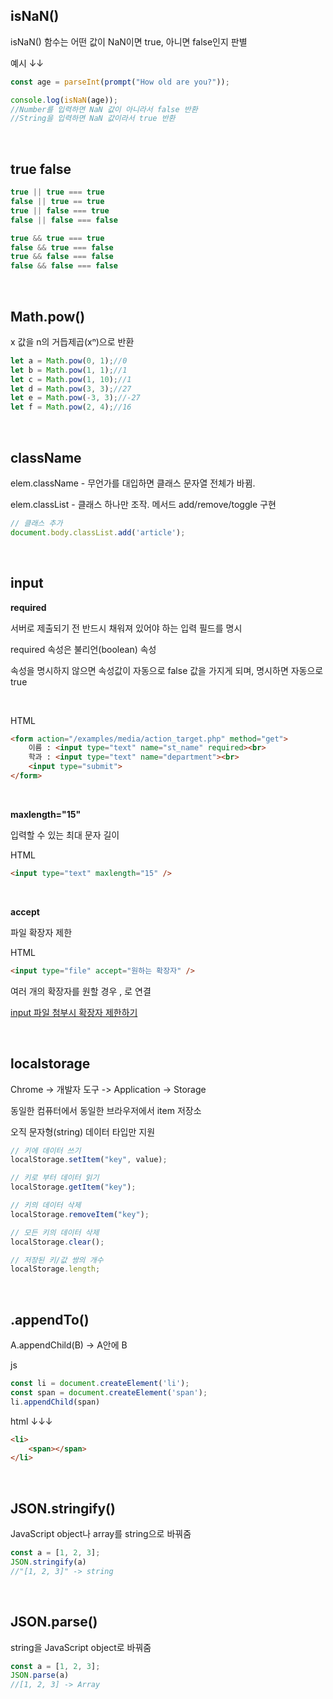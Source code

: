 ## isNaN()

isNaN() 함수는 어떤 값이 NaN이면 true, 아니면 false인지 판별

예시 ↓↓
```js
const age = parseInt(prompt("How old are you?"));

console.log(isNaN(age));
//Number를 입력하면 NaN 값이 아니라서 false 반환
//String을 입력하면 NaN 값이라서 true 반환
```

<br>

## true false

```js
true || true === true
false || true == true
true || false === true
false || false === false

true && true === true
false && true === false
true && false === false
false && false === false
```

<br>

## Math.pow()

x 값을 n의 거듭제곱(xⁿ)으로 반환

```js
let a = Math.pow(0, 1);//0
let b = Math.pow(1, 1);//1
let c = Math.pow(1, 10);//1
let d = Math.pow(3, 3);//27
let e = Math.pow(-3, 3);//-27
let f = Math.pow(2, 4);//16
```

<br>

## className

elem.className - 무언가를 대입하면 클래스 문자열 전체가 바뀜.

elem.classList - 클래스 하나만 조작. 메서드 add/remove/toggle 구현
```js
// 클래스 추가
document.body.classList.add('article');
```

<br>

## input

__required__

서버로 제출되기 전 반드시 채워져 있어야 하는 입력 필드를 명시

required 속성은 불리언(boolean) 속성

속성을 명시하지 않으면 속성값이 자동으로 false 값을 가지게 되며, 명시하면 자동으로 true 

<br>

HTML
```html
<form action="/examples/media/action_target.php" method="get">
    이름 : <input type="text" name="st_name" required><br>
    학과 : <input type="text" name="department"><br>
    <input type="submit">
</form>
```

<br>

__maxlength="15"__ 

입력할 수 있는 최대 문자 길이

HTML
```html
<input type="text" maxlength="15" />
```

<br>

__accept__ 

파일 확장자 제한

HTML
```html
<input type="file" accept="원하는 확장자" />
```

여러 개의 확장자를 원할 경우 , 로 연결

[input 파일 첨부시 확장자 제한하기](https://ssungkang.tistory.com/entry/html-input-%E1%84%91%E1%85%A1%E1%84%8B%E1%85%B5%E1%86%AF-%E1%84%8E%E1%85%A5%E1%86%B7%E1%84%87%E1%85%AE%E1%84%89%E1%85%B5-%E1%84%91%E1%85%A1%E1%84%8B%E1%85%B5%E1%86%AF-%E1%84%92%E1%85%AA%E1%86%A8%E1%84%8C%E1%85%A1%E1%86%BC%E1%84%8C%E1%85%A1-%E1%84%8C%E1%85%A6%E1%84%92%E1%85%A1%E1%86%AB%E1%84%92%E1%85%A1%E1%84%80%E1%85%B5?category=315283)

<br>

## localstorage

Chrome -> 개발자 도구 -> Application -> Storage

동일한 컴퓨터에서 동일한 브라우저에서 item 저장소

오직 문자형(string) 데이터 타입만 지원

```js
// 키에 데이터 쓰기
localStorage.setItem("key", value);

// 키로 부터 데이터 읽기
localStorage.getItem("key");

// 키의 데이터 삭제
localStorage.removeItem("key");

// 모든 키의 데이터 삭제
localStorage.clear();

// 저장된 키/값 쌍의 개수
localStorage.length;
```

<br>

## .appendTo()

A.appendChild(B) -> A안에 B

js
```js
const li = document.createElement('li');
const span = document.createElement('span');
li.appendChild(span)
```
html ↓↓↓
```html
<li>
    <span></span>
</li>
```

<br>

## JSON.stringify()

JavaScript object나 array를 string으로 바꿔줌

```js
const a = [1, 2, 3];
JSON.stringify(a)
//"[1, 2, 3]" -> string
```

<br>

## JSON.parse()

string을 JavaScript object로 바꿔줌

```js
const a = [1, 2, 3];
JSON.parse(a)
//[1, 2, 3] -> Array
```




